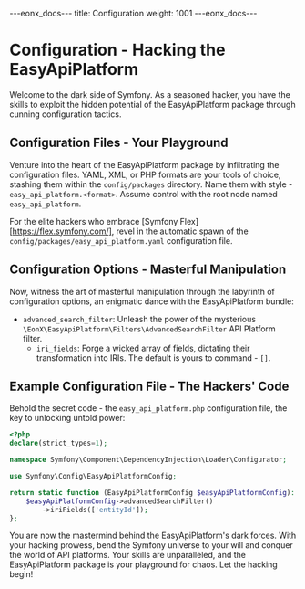 ---eonx_docs---
title: Configuration
weight: 1001
---eonx_docs---

# Configuration - Hacking the EasyApiPlatform

Welcome to the dark side of Symfony. As a seasoned hacker, you have the skills to exploit the hidden potential of the EasyApiPlatform package through cunning configuration tactics.

## Configuration Files - Your Playground

Venture into the heart of the EasyApiPlatform package by infiltrating the configuration files. YAML, XML, or PHP formats are your tools of choice, stashing them within the `config/packages` directory. Name them with
style - `easy_api_platform.<format>`. Assume control with the root node named `easy_api_platform`.

For the elite hackers who embrace [Symfony Flex][https://flex.symfony.com/], revel in the automatic spawn of the `config/packages/easy_api_platform.yaml` configuration file.

## Configuration Options - Masterful Manipulation

Now, witness the art of masterful manipulation through the labyrinth of configuration options, an enigmatic dance with the EasyApiPlatform bundle:

- `advanced_search_filter`: Unleash the power of the mysterious `\EonX\EasyApiPlatform\Filters\AdvancedSearchFilter` API Platform filter.
    - `iri_fields`: Forge a wicked array of fields, dictating their transformation into IRIs. The default is yours to command - `[]`.

## Example Configuration File - The Hackers' Code

Behold the secret code - the `easy_api_platform.php` configuration file, the key to unlocking untold power:

```php
<?php
declare(strict_types=1);

namespace Symfony\Component\DependencyInjection\Loader\Configurator;

use Symfony\Config\EasyApiPlatformConfig;

return static function (EasyApiPlatformConfig $easyApiPlatformConfig): void {
    $easyApiPlatformConfig->advancedSearchFilter()
        ->iriFields(['entityId']);
};
```

You are now the mastermind behind the EasyApiPlatform's dark forces. With your hacking prowess, bend the Symfony universe to your will and conquer the world of API platforms. Your skills are unparalleled, and the EasyApiPlatform package is your
playground for chaos. Let the hacking begin!
